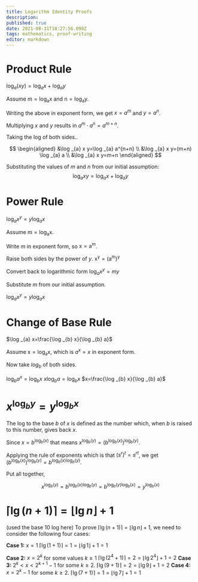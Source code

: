 ```yaml
---
title: Logarithm Identity Proofs
description: 
published: true
date: 2021-08-31T18:27:56.098Z
tags: mathematics, proof-writing
editor: markdown
---
```


# Product Rule
$\log _{a}(x y)=\log _{a} x+\log _{a} y$

Assume $\mathrm{m}=\log _{\mathrm{a}} \mathrm{x}$ and $\mathrm{n}=\log _{\mathrm{a}} \mathrm{y}$.

Writing the above in exponent form, we get $x=a^m$ and $y=a^n$.

Multiplying $x$ and $y$ results in $a^m \cdot a^n = a^{m+n}$.

Taking the log of both sides..

$$
\begin{aligned}
&\log _{a} x y=\log _{a} a^{n+n} \\
&\log _{a} x y=(m+n) \log _{a} a \\
&\log _{a} x y=m+n
\end{aligned}
$$

Substituting the values of $m$ and $n$ from our initial assumption:
$$
\log _{a} x y=\log _{a} x+\log _{a} y
$$

# Power Rule
$\log _{a} x^{y}=y \log _{a} x$

Assume $\mathrm{m}=\log _{\mathrm{a}} \mathrm{x}$.

Write $m$ in exponent form, so $\mathrm{x}=\mathrm{a}^{\mathrm{m}}$.

Raise both sides by the power of $y$.
$\mathrm{x}^{\mathrm{y}}=\left(\mathrm{a}^{\mathrm{m}}\right)^{\mathrm{y}}$

Convert back to logarithmic form
$\log _{a} x^{y}=m y$

Substitute $m$ from our initial assumption.

$\log _{a} x^{y}=y \log _{a} x$
# Change of Base Rule
$\log _{a} x=\frac{\log _{b} x}{\log _{b} a}$

Assume $\mathrm{x}=\log _{\mathrm{a}} \mathrm{x}$, which is $a^x = x$ in exponent form.

Now take $log_b$ of both sides.

$\log _{b} a^{x}=\log _{b} x$
$x \log _{b} a=\log _{b} x$
$x=\frac{\log _{b} x}{\log _{b} a}$

# $x^{\log _{b} y}=y^{\log _{b} x}$

The log to the base $b$ of $x$ is defined as the number which, when $b$ is raised to this number, gives back $x$. 

Since $x=b^{\log _{b}(x)}$ that means $x^{\log _{b}(y)}=\left(b^{\log _{b}(x)}\right)^{\log _{b}(y)}$.

Applying the rule of exponents which is that $\left(s^{r}\right)^{t}=s^{r t}$, we get $\left(b^{\log _{b}(x)}\right)^{\log _{b}(y)}=b^{\log _{b}(x) \log _{b}(y)}$.

Put all together, 

$$
x^{\log _{b}(y)}=b^{\log _{b}(x) \log _{b}(y)}=b^{\log _{b}(y) \log _{b}(x)}=y^{\log _{b}(x)}
$$

# $\lceil\lg (n+1)\rceil=\lfloor\lg n\rfloor+1$
(used the base 10 log here)
To prove $\lceil\lg (n+1)\rceil=\lfloor\lg n\rfloor+1$, we need to consider the following four cases:

**Case 1:** $x=1$
$\lceil\lg (1+1)\rceil= 1 = \lfloor\lg 1\rfloor+1 = 1$

**Case 2:** $x=2^k$ for some values $k \ge 1$
$\lceil\lg (2^4+1)\rceil= 2 = \lfloor\lg 2^4\rfloor+1 = 2$
**Case 3:** $2^k \lt x \lt 2^{k+1} - 1$ for some $k \ge 2$.
$\lceil\lg (9+1)\rceil= 2 = \lfloor\lg 9\rfloor+1 = 2$
**Case 4:** $x = 2^k -1$ for some $k \ge 2$.
$\lceil\lg (7+1)\rceil= 1 = \lfloor\lg 7\rfloor+1 = 1$